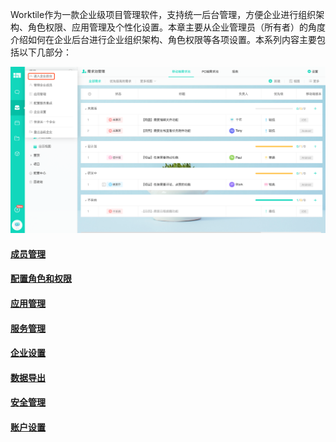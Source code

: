 Worktile作为一款企业级项目管理软件，支持统一后台管理，方便企业进行组织架构、角色权限、应用管理及个性化设置。本章主要从企业管理员（所有者）的角度介绍如何在企业后台进行企业组织架构、角色权限等各项设置。本系列内容主要包括以下几部分：

![](/assets/进入企业后台.png)

#### [成员管理](/console/members.md)

#### [配置角色和权限](/console/roles.md)

#### [应用管理](/console/application.md)

#### [服务管理](/console/service.md)

#### [企业设置](/console/organization.md)

#### [数据导出](/console/data.md)

#### [安全管理](/console/safe.md)

#### [账户设置](/console/account.md)


